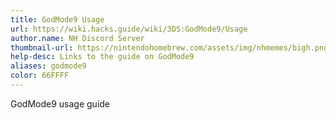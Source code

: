 ```yaml
---
title: GodMode9 Usage
url: https://wiki.hacks.guide/wiki/3DS:GodMode9/Usage
author.name: NH Discord Server
thumbnail-url: https://nintendohomebrew.com/assets/img/nhmemes/bigh.png
help-desc: Links to the guide on GodMode9
aliases: godmode9
color: 66FFFF
---
```


GodMode9 usage guide
